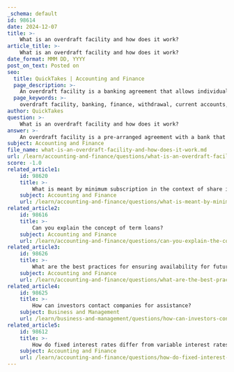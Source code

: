 ```yaml
---
_schema: default
id: 98614
date: 2024-12-07
title: >-
    What is an overdraft facility and how does it work?
article_title: >-
    What is an overdraft facility and how does it work?
date_format: MMM DD, YYYY
post_on_text: Posted on
seo:
  title: QuickTakes | Accounting and Finance
  page_description: >-
    An overdraft facility is a banking agreement that allows individuals and businesses to withdraw more money than what is available in their account, providing a flexible short-term credit option.
  page_keywords: >-
    overdraft facility, banking, finance, withdrawal, current accounts, interest rates, fees, cash flow, flexibility, credit option, short-term borrowing
author: QuickTakes
question: >-
    What is an overdraft facility and how does it work?
answer: >-
    An overdraft facility is a pre-arranged agreement with a bank that allows an account holder to withdraw more money than is available in their account, effectively allowing the account balance to go below zero. This facility is commonly linked to current accounts used by businesses, but it can also be available to individuals with savings accounts.\n\n### How It Works\nWhen an account holder's balance drops to zero, the overdraft facility activates, enabling them to continue making payments or withdrawals. The bank sets a specific overdraft limit, which is the maximum amount the account holder can overdraw. This facility can be utilized through various means, including cheques, ATM transactions, debit card payments, and automatic bill payments.\n\n### Interest and Fees\nThe account holder is charged interest only on the amount they utilize from the overdraft limit, not on the entire approved amount. Interest rates for overdrafts can vary between banks and are generally higher than those for traditional loans. Additionally, there may be fees associated with the overdraft facility, particularly if the account holder exceeds their limit or fails to repay the borrowed amount within a specified timeframe.\n\n### Advantages\n1. **Flexibility**: Overdrafts provide a flexible way to access funds when needed, allowing users to manage cash flow effectively.\n2. **Quick Access**: Overdraft facilities are typically easy to obtain, with minimal paperwork and quick approval processes.\n3. **Interest on Utilized Amount**: Interest is charged only on the amount overdrawn, making it potentially cheaper than a full loan for short-term needs.\n\n### Disadvantages\n1. **Higher Interest Rates**: Overdrafts often come with higher interest rates compared to other borrowing options, which can make them more expensive in the long run.\n2. **Low Borrowing Limits**: The amount available through an overdraft may be limited, which might not suffice for larger financial needs.\n3. **Potential Fees**: Exceeding the overdraft limit or failing to repay can result in additional fees.\n\nIn summary, an overdraft facility serves as a short-term credit option that can help individuals and businesses manage their finances more effectively, but it is essential to be aware of the associated costs and limitations.
subject: Accounting and Finance
file_name: what-is-an-overdraft-facility-and-how-does-it-work.md
url: /learn/accounting-and-finance/questions/what-is-an-overdraft-facility-and-how-does-it-work
score: -1.0
related_article1:
    id: 98620
    title: >-
        What is meant by minimum subscription in the context of share issuance?
    subject: Accounting and Finance
    url: /learn/accounting-and-finance/questions/what-is-meant-by-minimum-subscription-in-the-context-of-share-issuance
related_article2:
    id: 98616
    title: >-
        Can you explain the concept of term loans?
    subject: Accounting and Finance
    url: /learn/accounting-and-finance/questions/can-you-explain-the-concept-of-term-loans
related_article3:
    id: 98626
    title: >-
        What are the best practices for ensuring availability for future queries?
    subject: Accounting and Finance
    url: /learn/accounting-and-finance/questions/what-are-the-best-practices-for-ensuring-availability-for-future-queries
related_article4:
    id: 98625
    title: >-
        How can investors contact companies for assistance?
    subject: Business and Management
    url: /learn/business-and-management/questions/how-can-investors-contact-companies-for-assistance
related_article5:
    id: 98612
    title: >-
        How do fixed interest rates differ from variable interest rates?
    subject: Accounting and Finance
    url: /learn/accounting-and-finance/questions/how-do-fixed-interest-rates-differ-from-variable-interest-rates
---
```


&nbsp;